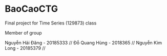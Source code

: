 # BaoCaoCTG
Final project for Time Series (129873) class

Member of group

Nguyễn Hải Đăng - 20185333 //
Đỗ Quang Hùng - 2018365 //
Nguyễn Kim Long - 20185379 //
